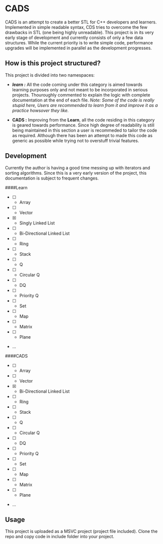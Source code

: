 # CADS

CADS is an attempt to create a better STL for C++ developers and learners.
Implemented in simple readable syntax, CDS tries to overcome the few drawbacks in STL (one being highly unreadable).
This project is in its very early stage of development and currently consists of only a few data structures.
While the current priority is to write simple code, performance upgrades will be implemented in parallel as the development progresses.

## How is this project structured?
This project is divided into two namespaces:
- ***learn :*** All the code coming under this category is aimed towards learning purposes only and not meant to be incorporated in serious projects.
Thouroughly commented to explain the logic with complete documentation at the end of each file.
*Note: Some of the code is really stupid here, Users are recommended to learn from it and improve it as a practice howsover they like.*

- **CADS :** Improving from the **Learn**, all the code residing in this category is geared towards performance. Since high degree of readability is
still being maintained in this section a user is recommeded to tailor the code as required. Although there has been an attempt to made this code as generic
as possible while trying not to overstuff trivial features.

## Development
Currently the author is having a good time messing up with iterators and sorting algorithms.
Since this is a very early version of the project, this documentation is subject to frequent changes.

####Learn
- [ ] - Array
- [ ] - Vector
- [x] - Singly Linked List
- [ ] - Bi-Directional Linked List
- [ ] - Ring
- [ ] - Stack
- [ ] - Q
- [ ] - Circular Q
- [ ] - DQ
- [ ] - Priority Q
- [ ] - Set
- [ ] - Map
- [ ] - Matrix
- [ ] - Plane
- ...

####CADS
- [ ] - Array
- [ ] - Vector
- [x] - Bi-Directional Linked List
- [ ] - Ring
- [ ] - Stack
- [ ] - Q
- [ ] - Circular Q
- [ ] - DQ
- [ ] - Priority Q
- [ ] - Set
- [ ] - Map
- [ ] - Matrix
- [ ] - Plane
- ...


## Usage
This project is uploaded as a MSVC project (project file included).
Clone the repo and copy code in include folder into your project.
